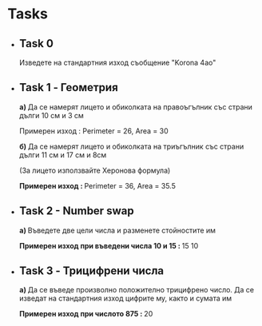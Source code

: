 # Tasks
<ul>
  
  <li>
    <h2> Task 0 </h2>
    <p> Изведете на стандартния изход съобщение "Korona 4ao" </p>
  </li>
  
  <li>
    <h2> Task 1 - Геометрия </h2>
    <p> <strong> a) </strong> Да се намерят лицето и обиколката на правоъгълник със страни дълги 10 см и 3 см </p>
    <p> Примерен изход : Perimeter = 26, Area = 30 </p>
    <p> <strong> б) </strong>  Да се намерят лицето и обиколката на триъгълник със страни дълги 11 см и 17 см  и 8см </p>
    <p>(За лицето използвайте Херонова формула)</p>
    <p> <strong> Примерен изход : </strong> Perimeter = 36, Area = 35.5 </p>
  </li>
  
  <li>
    <h2> Task 2 - Number swap </h2>
    <p> <strong> a) </strong> Въведете две цели числа и разменете стойностите им </p>
    <p> <strong> Примерен изход при въведени числа 10 и 15 : </strong> 15 10 </p>
  </li>
  
  <li>
    <h2> Task 3 - Трицифрени числа </h2>
    <p> <strong> a) </strong> Да се въведе произволно положително трицифрено число. Да се изведат на стандартния изход цифрите му, както и сумата им </p>
    <p> <strong> Примерен изход при числото 875 : </strong> 20 </p>
  </li>
  
</ul>


